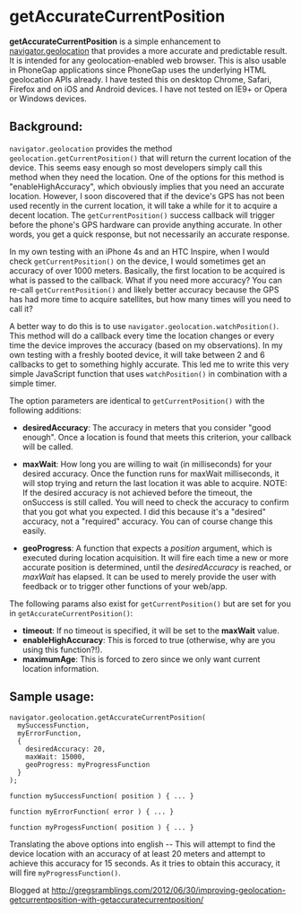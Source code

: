 # getAccurateCurrentPosition

__getAccurateCurrentPosition__ is a simple enhancement to
[navigator.geolocation](http://dev.w3.org/geo/api/spec-source.html)
that provides a more accurate and predictable result.  It is intended for any
geolocation-enabled web browser. This is also usable in PhoneGap applications since
PhoneGap uses the underlying HTML geolocation APIs already. I have tested this on desktop
Chrome, Safari, Firefox and on iOS and Android devices. I have not tested on IE9+ or
Opera or Windows devices.


## Background:

`navigator.geolocation` provides the method `geolocation.getCurrentPosition()`
that will return the current location of the device.  This seems easy enough so most
developers simply call this method when they need the location. One of the options for
this method is "enableHighAccuracy", which obviously implies that you need an accurate
location. However, I soon discovered that if the device's GPS has not been used recently
in the current location, it will take a while for it to acquire a decent location. The
`getCurrentPosition()` success callback will trigger before the phone's GPS hardware can
provide anything accurate. In other words, you get a quick response, but not necessarily
an accurate response.

In my own testing with an iPhone 4s and an HTC Inspire, when I would check
`getCurrentPosition()` on the device, I would sometimes get an accuracy of over 1000
meters. Basically, the first location to be acquired is what is passed to the callback.
What if you need more accuracy? You can re-call `getCurrentPosition()` and likely better
accuracy because the GPS has had more time to acquire satellites, but how many times will
you need to call it?

A better way to do this is to use `navigator.geolocation.watchPosition()`. This method
will do a callback every time the location changes or every time the device improves
the accuracy (based on my observations). In my own testing with a freshly booted device,
it will take between 2 and 6 callbacks to get to something highly accurate.  This led me
to write this very simple JavaScript function that uses `watchPosition()` in combination
with a simple timer.

The option parameters are identical to `getCurrentPosition()` with the following additions:

* __desiredAccuracy__: The accuracy in meters that you consider "good enough". Once a
  location is found that meets this criterion, your callback will be called.

* __maxWait__: How long you are willing to wait (in milliseconds) for your desired
  accuracy. Once the function runs for maxWait milliseconds, it will stop trying and
  return the last location it was able to acquire. NOTE: If the desired accuracy is not
  achieved before the timeout, the onSuccess is still called. You will need to check the
  accuracy to confirm that you got what you expected. I did this because it's a "desired"
  accuracy, not a "required" accuracy. You can of course change this easily.

* __geoProgress__: A function that expects a _position_ argument, which is executed
  during location acquisition.  It will fire each time a new or more accurate position is
  determined, until the _desiredAccuracy_ is reached, or _maxWait_ has elapsed.
  It can be used to merely provide the user with feedback or to trigger other
  functions of your web/app.

The following params also exist for `getCurrentPosition()` but are set for you in
`getAccurateCurrentPosition()`:

* __timeout__: If no timeout is specified, it will be set to the __maxWait__ value.
* __enableHighAccuracy__: This is forced to true (otherwise, why are you using this
  function?!).
* __maximumAge__: This is forced to zero since we only want current location information.


## Sample usage:

    navigator.geolocation.getAccurateCurrentPosition(
      mySuccessFunction,
      myErrorFunction,
      {
        desiredAccuracy: 20,
        maxWait: 15000,
        geoProgress: myProgressFunction
      }
    );

    function mySuccessFunction( position ) { ... }

    function myErrorFunction( error ) { ... }

    function myProgessFunction( position ) { ... }

Translating the above options into english -- This will attempt to find the device
location with an accuracy of at least 20 meters and attempt to achieve this accuracy
for 15 seconds.  As it tries to obtain this accuracy, it will fire `myProgressFunction()`.

Blogged at <http://gregsramblings.com/2012/06/30/improving-geolocation-getcurrentposition-with-getaccuratecurrentposition/>
